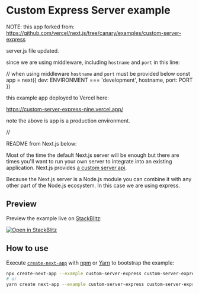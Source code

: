 # Custom Express Server example

NOTE: this app forked from: https://github.com/vercel/next.js/tree/canary/examples/custom-server-express

server.js file updated.

since we are using middleware, including `hostname` and `port` in this line:

// when using middleware `hostname` and `port` must be provided below
const app = next({ dev: ENVIRONMENT === 'development', hostname, port: PORT })


this example app deployed to Vercel here:

https://custom-server-express-nine.vercel.app/

note the above is app is a production environment. 

//

README from Next.js below:

Most of the time the default Next.js server will be enough but there are times you'll want to run your own server to integrate into an existing application. Next.js provides [a custom server api](https://nextjs.org/docs/advanced-features/custom-server).

Because the Next.js server is a Node.js module you can combine it with any other part of the Node.js ecosystem. In this case we are using express.

## Preview

Preview the example live on [StackBlitz](http://stackblitz.com/):

[![Open in StackBlitz](https://developer.stackblitz.com/img/open_in_stackblitz.svg)](https://stackblitz.com/github/vercel/next.js/tree/canary/examples/custom-server-express?runScript=dev)

## How to use

Execute [`create-next-app`](https://github.com/vercel/next.js/tree/canary/packages/create-next-app) with [npm](https://docs.npmjs.com/cli/init) or [Yarn](https://yarnpkg.com/lang/en/docs/cli/create/) to bootstrap the example:

```bash
npx create-next-app --example custom-server-express custom-server-express-app
# or
yarn create next-app --example custom-server-express custom-server-express-app
```
